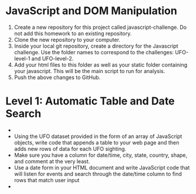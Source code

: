 <h1> JavaScript and DOM Manipulation</h1>
<ol>
  <li>Create a new repository for this project called javascript-challenge. Do not add this homework to an existing repository.</li>


<li>Clone the new repository to your computer.</li>


<li>Inside your local git repository, create a directory for the Javascript challenge. Use the folder names to correspond to the challenges: UFO-level-1 and UFO-level-2.</li>


<li>Add your html files to this folder as well as your static folder containing your javascript. This will be the main script to run for analysis.</li>


<li>Push the above changes to GitHub.</li>


</ol>

<h1>Level 1: Automatic Table and Date Search </h1>
<ul>
 <li> <Create a basic HTML web page or use the index.html file provided (we recommend building your own custom page!).</li>


<li>Using the UFO dataset provided in the form of an array of JavaScript objects, write code that appends a table to your web page and then adds new rows of data for each UFO sighting.</li>

<li>Make sure you have a column for date/time, city, state, country, shape, and comment at the very least.</li>



<li>Use a date form in your HTML document and write JavaScript code that will listen for events and search through the date/time column to find rows that match user input<li>


